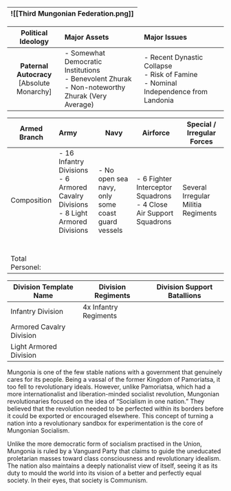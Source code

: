 
| ![[Third Mungonian Federation.png]] |
| ----------------------------------- |

|            **Political Ideology**             | **Major Assets**                                                                                    | Major Issues                                                                           |
| :-------------------------------------------: | :-------------------------------------------------------------------------------------------------- | :------------------------------------------------------------------------------------- |
| **Paternal Autocracy**<br>[Absolute Monarchy] | - Somewhat Democratic Institutions<br>- Benevolent Zhurak<br>- Non-noteworthy Zhurak (Very Average) | - Recent Dynastic Collapse<br>- Risk of Famine<br>- Nominal Independence from Landonia |

| Armed Branch    | Army                                                                                                | Navy                                              | Airforce                                                             | Special / Irregular Forces          |
| --------------- | :-------------------------------------------------------------------------------------------------- | ------------------------------------------------- | -------------------------------------------------------------------- | ----------------------------------- |
| Composition     | - 16 Infantry Divisions<br>- 6 Armored Cavalry Divisions<br>- 8 Light Armored Divisions<br><br><br> | - No open sea navy, only some coast guard vessels | - 6 Fighter Interceptor Squadrons<br>- 4 Close Air Support Squadrons | Several Irregular Militia Regiments |
| Total Personel: |                                                                                                     |                                                   |                                                                      |                                     |

| Division Template Name   | Division Regiments    | Division Support Batallions |
| ------------------------ | --------------------- | --------------------------- |
| Infantry Division        | 4x Infantry Regiments |                             |
| Armored Cavalry Division |                       |                             |
| Light Armored Division   |                       |                             |
Mungonia is one of the few stable nations with a government that genuinely cares for its people. Being a vassal of the former Kingdom of Pamoriatsa, it too fell to revolutionary ideals. However, unlike Pamoriatsa, which had a more internationalist and liberation-minded socialist revolution, Mungonian revolutionaries focused on the idea of “Socialism in one nation.” They believed that the revolution needed to be perfected within its borders before it could be exported or encouraged elsewhere. This concept of turning a nation into a revolutionary sandbox for experimentation is the core of Mungonian Socialism.

Unlike the more democratic form of socialism practised in the Union, Mungonia is ruled by a Vanguard Party that claims to guide the uneducated proletarian masses toward class consciousness and revolutionary idealism. The nation also maintains a deeply nationalist view of itself, seeing it as its duty to mould the world into its vision of a better and perfectly equal society. In their eyes, that society is Communism.